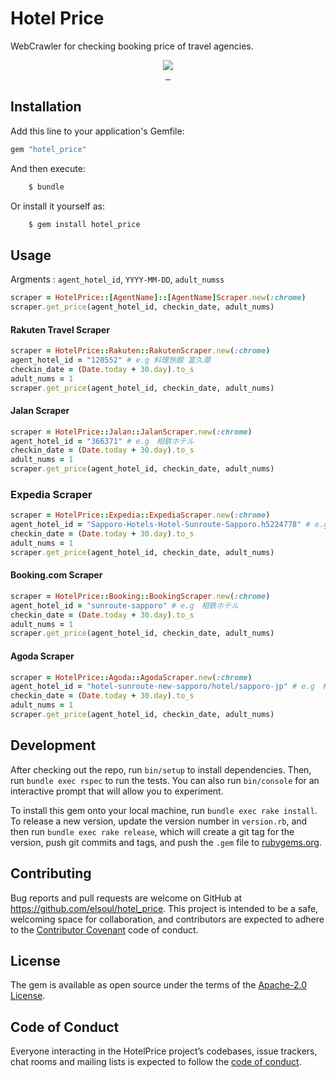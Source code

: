 # Hotel Price
WebCrawler for checking booking price of travel agencies.

<p align="center">

  <a aria-label="Ruby logo" href="https://el-soul.com">
    <img src="https://badgen.net/badge/icon/Made%20by%20ELSOUL?icon=ruby&label&color=black&labelColor=black">
  </a>
  <br/>

  <a aria-label="Ruby Gem version" href="https://rubygems.org/gems/hotel_price">
    <img alt="" src="https://badgen.net/rubygems/v/hotel_price/latest">
  </a>
  <a aria-label="Downloads Number" href="https://rubygems.org/gems/hotel_price">
    <img alt="" src="https://badgen.net/rubygems/dt/hotel_price">
  </a>
  <a aria-label="License" href="https://github.com/elsoul/hotel_price/blob/master/LICENSE">
    <img alt="" src="https://badgen.net/badge/license/Apache/blue">
  </a>
</p>

## Installation

Add this line to your application's Gemfile:

```ruby
gem "hotel_price"
```

And then execute:

```bash
    $ bundle
```

Or install it yourself as:

```bash
    $ gem install hotel_price
```

## Usage
Argments : `agent_hotel_id`, `YYYY-MM-DD`, `adult_numss`

```ruby
scraper = HotelPrice::[AgentName]::[AgentName]Scraper.new(:chrome)
scraper.get_price(agent_hotel_id, checkin_date, adult_nums)
```


#### Rakuten Travel Scraper

```ruby
scraper = HotelPrice::Rakuten::RakutenScraper.new(:chrome)
agent_hotel_id = "128552" # e.g 料理旅館 富久潮
checkin_date = (Date.today + 30.day).to_s
adult_nums = 1
scraper.get_price(agent_hotel_id, checkin_date, adult_nums)
```


#### Jalan Scraper

```ruby
scraper = HotelPrice::Jalan::JalanScraper.new(:chrome)
agent_hotel_id = "366371" # e.g　相鉄ホテル
checkin_date = (Date.today + 30.day).to_s
adult_nums = 1
scraper.get_price(agent_hotel_id, checkin_date, adult_nums)
```


### Expedia Scraper

```ruby
scraper = HotelPrice::Expedia::ExpediaScraper.new(:chrome)
agent_hotel_id = "Sapporo-Hotels-Hotel-Sunroute-Sapporo.h5224778" # e.g　相鉄ホテル
checkin_date = (Date.today + 30.day).to_s
adult_nums = 1
scraper.get_price(agent_hotel_id, checkin_date, adult_nums)
```


#### Booking.com Scraper

```ruby
scraper = HotelPrice::Booking::BookingScraper.new(:chrome)
agent_hotel_id = "sunroute-sapporo" # e.g　相鉄ホテル
checkin_date = (Date.today + 30.day).to_s
adult_nums = 1
scraper.get_price(agent_hotel_id, checkin_date, adult_nums)
```


#### Agoda Scraper

```ruby
scraper = HotelPrice::Agoda::AgodaScraper.new(:chrome)
agent_hotel_id = "hotel-sunroute-new-sapporo/hotel/sapporo-jp" # e.g　相鉄ホテル
checkin_date = (Date.today + 30.day).to_s
adult_nums = 1
scraper.get_price(agent_hotel_id, checkin_date, adult_nums)
```


## Development

After checking out the repo, run `bin/setup` to install dependencies. Then, run `bundle exec rspec` to run the tests. You can also run `bin/console` for an interactive prompt that will allow you to experiment.

To install this gem onto your local machine, run `bundle exec rake install`. To release a new version, update the version number in `version.rb`, and then run `bundle exec rake release`, which will create a git tag for the version, push git commits and tags, and push the `.gem` file to [rubygems.org](https://rubygems.org/gems/hotel_price).

## Contributing

Bug reports and pull requests are welcome on GitHub at https://github.com/elsoul/hotel_price. This project is intended to be a safe, welcoming space for collaboration, and contributors are expected to adhere to the [Contributor Covenant](http://contributor-covenant.org) code of conduct.

## License

The gem is available as open source under the terms of the [Apache-2.0 License](https://www.apache.org/licenses/LICENSE-2.0).

## Code of Conduct

Everyone interacting in the HotelPrice project’s codebases, issue trackers, chat rooms and mailing lists is expected to follow the [code of conduct](https://github.com/el-fudo/hotel_price/blob/master/CODE_OF_CONDUCT.md).
